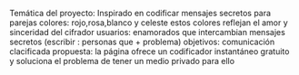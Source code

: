 Temática del proyecto: Inspirado en codificar mensajes secretos para parejas
colores: rojo,rosa,blanco y celeste
estos colores reflejan el amor y sinceridad del cifrador
usuarios: enamorados que intercambian mensajes secretos
(escribir : personas que + problema)
objetivos: comunicación clacificada
propuesta: la página ofrece un codificador instantáneo gratuito
y soluciona el problema de tener un medio privado para ello
